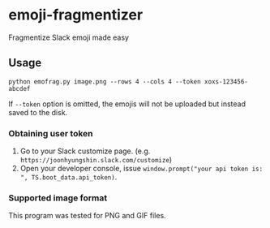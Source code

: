 # emoji-fragmentizer
Fragmentize Slack emoji made easy

## Usage
```python emofrag.py image.png --rows 4 --cols 4 --token xoxs-123456-abcdef```

If `--token` option is omitted, the emojis will not be uploaded but instead saved to the disk.

### Obtaining user token
1. Go to your Slack customize page. (e.g. `https://joonhyungshin.slack.com/customize`)
2. Open your developer console, issue `window.prompt("your api token is: ", TS.boot_data.api_token)`.

### Supported image format
This program was tested for PNG and GIF files.
